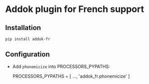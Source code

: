 # Addok plugin for French support

## Installation

    pip install addok-fr


## Configuration

- Add `phonemicize` into PROCESSORS_PYPATHS:

    PROCESSORS_PYPATHS = [
        …,
        'addok_fr.phonemicize'
    ]

